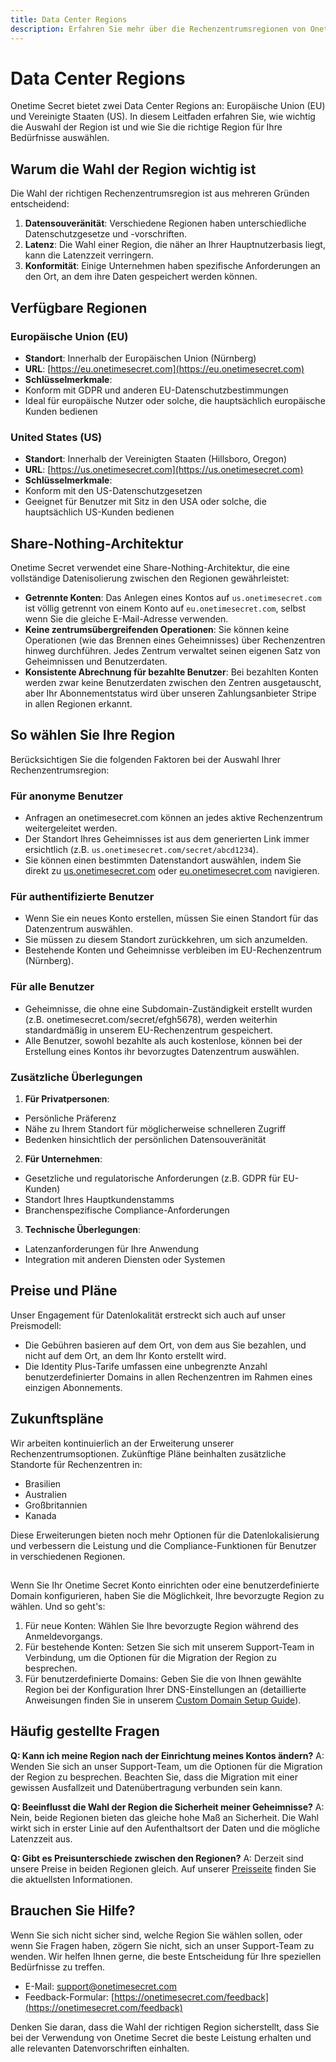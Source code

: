 ```yaml
---
title: Data Center Regions
description: Erfahren Sie mehr über die Rechenzentrumsregionen von Onetime Secret und wie Sie die richtige Region für Ihre Bedürfnisse auswählen.
---
```


# Data Center Regions

Onetime Secret bietet zwei Data Center Regions an: Europäische Union (EU) und Vereinigte Staaten (US). In diesem Leitfaden erfahren Sie, wie wichtig die Auswahl der Region ist und wie Sie die richtige Region für Ihre Bedürfnisse auswählen.

## Warum die Wahl der Region wichtig ist

Die Wahl der richtigen Rechenzentrumsregion ist aus mehreren Gründen entscheidend:

1. **Datensouveränität**: Verschiedene Regionen haben unterschiedliche Datenschutzgesetze und -vorschriften.
2. **Latenz**: Die Wahl einer Region, die näher an Ihrer Hauptnutzerbasis liegt, kann die Latenzzeit verringern.
3. **Konformität**: Einige Unternehmen haben spezifische Anforderungen an den Ort, an dem ihre Daten gespeichert werden können.

## Verfügbare Regionen

### Europäische Union (EU)

- **Standort**: Innerhalb der Europäischen Union (Nürnberg)
- **URL**: [https://eu.onetimesecret.com](https://eu.onetimesecret.com)
- **Schlüsselmerkmale**:
- Konform mit GDPR und anderen EU-Datenschutzbestimmungen
- Ideal für europäische Nutzer oder solche, die hauptsächlich europäische Kunden bedienen

### United States (US)

- **Standort**: Innerhalb der Vereinigten Staaten (Hillsboro, Oregon)
- **URL**: [https://us.onetimesecret.com](https://us.onetimesecret.com)
- **Schlüsselmerkmale**:
- Konform mit den US-Datenschutzgesetzen
- Geeignet für Benutzer mit Sitz in den USA oder solche, die hauptsächlich US-Kunden bedienen

## Share-Nothing-Architektur

Onetime Secret verwendet eine Share-Nothing-Architektur, die eine vollständige Datenisolierung zwischen den Regionen gewährleistet:

- **Getrennte Konten**: Das Anlegen eines Kontos auf `us.onetimesecret.com` ist völlig getrennt von einem Konto auf `eu.onetimesecret.com`, selbst wenn Sie die gleiche E-Mail-Adresse verwenden.
- **Keine zentrumsübergreifenden Operationen**: Sie können keine Operationen (wie das Brennen eines Geheimnisses) über Rechenzentren hinweg durchführen. Jedes Zentrum verwaltet seinen eigenen Satz von Geheimnissen und Benutzerdaten.
- **Konsistente Abrechnung für bezahlte Benutzer**: Bei bezahlten Konten werden zwar keine Benutzerdaten zwischen den Zentren ausgetauscht, aber Ihr Abonnementstatus wird über unseren Zahlungsanbieter Stripe in allen Regionen erkannt.

## So wählen Sie Ihre Region

Berücksichtigen Sie die folgenden Faktoren bei der Auswahl Ihrer Rechenzentrumsregion:

### Für anonyme Benutzer

- Anfragen an onetimesecret.com können an jedes aktive Rechenzentrum weitergeleitet werden.
- Der Standort Ihres Geheimnisses ist aus dem generierten Link immer ersichtlich (z.B. `us.onetimesecret.com/secret/abcd1234`).
- Sie können einen bestimmten Datenstandort auswählen, indem Sie direkt zu [us.onetimesecret.com](https://us.onetimesecret.com/) oder [eu.onetimesecret.com](https://eu.onetimesecret.com/) navigieren.

### Für authentifizierte Benutzer

- Wenn Sie ein neues Konto erstellen, müssen Sie einen Standort für das Datenzentrum auswählen.
- Sie müssen zu diesem Standort zurückkehren, um sich anzumelden.
- Bestehende Konten und Geheimnisse verbleiben im EU-Rechenzentrum (Nürnberg).

### Für alle Benutzer

- Geheimnisse, die ohne eine Subdomain-Zuständigkeit erstellt wurden (z.B. onetimesecret.com/secret/efgh5678), werden weiterhin standardmäßig in unserem EU-Rechenzentrum gespeichert.
- Alle Benutzer, sowohl bezahlte als auch kostenlose, können bei der Erstellung eines Kontos ihr bevorzugtes Datenzentrum auswählen.

### Zusätzliche Überlegungen

1. **Für Privatpersonen**:
- Persönliche Präferenz
- Nähe zu Ihrem Standort für möglicherweise schnelleren Zugriff
- Bedenken hinsichtlich der persönlichen Datensouveränität

2. **Für Unternehmen**:
- Gesetzliche und regulatorische Anforderungen (z.B. GDPR für EU-Kunden)
- Standort Ihres Hauptkundenstamms
- Branchenspezifische Compliance-Anforderungen

3. **Technische Überlegungen**:
- Latenzanforderungen für Ihre Anwendung
- Integration mit anderen Diensten oder Systemen

## Preise und Pläne

Unser Engagement für Datenlokalität erstreckt sich auch auf unser Preismodell:

- Die Gebühren basieren auf dem Ort, von dem aus Sie bezahlen, und nicht auf dem Ort, an dem Ihr Konto erstellt wird.
- Die Identity Plus-Tarife umfassen eine unbegrenzte Anzahl benutzerdefinierter Domains in allen Rechenzentren im Rahmen eines einzigen Abonnements.

## Zukunftspläne

Wir arbeiten kontinuierlich an der Erweiterung unserer Rechenzentrumsoptionen. Zukünftige Pläne beinhalten zusätzliche Standorte für Rechenzentren in:

- Brasilien
- Australien
- Großbritannien
- Kanada

Diese Erweiterungen bieten noch mehr Optionen für die Datenlokalisierung und verbessern die Leistung und die Compliance-Funktionen für Benutzer in verschiedenen Regionen.

##

Wenn Sie Ihr Onetime Secret Konto einrichten oder eine benutzerdefinierte Domain konfigurieren, haben Sie die Möglichkeit, Ihre bevorzugte Region zu wählen. Und so geht's:

1. Für neue Konten: Wählen Sie Ihre bevorzugte Region während des Anmeldevorgangs.
2. Für bestehende Konten: Setzen Sie sich mit unserem Support-Team in Verbindung, um die Optionen für die Migration der Region zu besprechen.
3. Für benutzerdefinierte Domains: Geben Sie die von Ihnen gewählte Region bei der Konfiguration Ihrer DNS-Einstellungen an (detaillierte Anweisungen finden Sie in unserem [Custom Domain Setup Guide](/docs/custom-domains/setup-guide)).

## Häufig gestellte Fragen

**Q: Kann ich meine Region nach der Einrichtung meines Kontos ändern?**
A: Wenden Sie sich an unser Support-Team, um die Optionen für die Migration der Region zu besprechen. Beachten Sie, dass die Migration mit einer gewissen Ausfallzeit und Datenübertragung verbunden sein kann.

**Q: Beeinflusst die Wahl der Region die Sicherheit meiner Geheimnisse?**
A: Nein, beide Regionen bieten das gleiche hohe Maß an Sicherheit. Die Wahl wirkt sich in erster Linie auf den Aufenthaltsort der Daten und die mögliche Latenzzeit aus.

**Q: Gibt es Preisunterschiede zwischen den Regionen?**
A: Derzeit sind unsere Preise in beiden Regionen gleich. Auf unserer [Preisseite](/Preise) finden Sie die aktuellsten Informationen.

## Brauchen Sie Hilfe?

Wenn Sie sich nicht sicher sind, welche Region Sie wählen sollen, oder wenn Sie Fragen haben, zögern Sie nicht, sich an unser Support-Team zu wenden. Wir helfen Ihnen gerne, die beste Entscheidung für Ihre speziellen Bedürfnisse zu treffen.

- E-Mail: support@onetimesecret.com
- Feedback-Formular: [https://onetimesecret.com/feedback](https://onetimesecret.com/feedback)

Denken Sie daran, dass die Wahl der richtigen Region sicherstellt, dass Sie bei der Verwendung von Onetime Secret die beste Leistung erhalten und alle relevanten Datenvorschriften einhalten.

